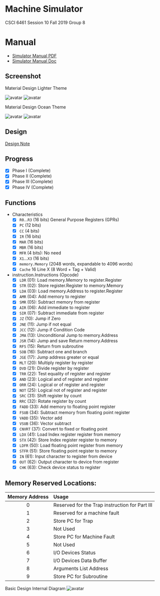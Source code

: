 # Machine Simulator
CSCI 6461 Session 10 Fall 2019 Group 8

# Manual
- [Simulator Manual PDF](https://github.com/baoziii/CSCI-6461/blob/master/doc/CISC_Simulator_Manual.pdf)
- [Simulator Manual Doc](https://github.com/baoziii/CSCI-6461/blob/master/doc/CISC_Simulator_Manual.docx)

## Screenshot
Material Design Lighter Theme

![avatar](https://github.com/baoziii/CSCI-6461/blob/master/Material_Design_Lighter_1.png?raw=true)
![avatar](https://github.com/baoziii/CSCI-6461/blob/master/Material_Design_Lighter_2.png?raw=true)

Material Design Ocean Theme

![avatar](https://github.com/baoziii/CSCI-6461/blob/master/Material_Design_Ocean_1.png?raw=true)
![avatar](https://github.com/baoziii/CSCI-6461/blob/master/Material_Design_Ocean_1.png?raw=true)

## Design
[Design Note](https://github.com/baoziii/CSCI-6461/blob/master/Design-note.md) 

## Progress
- [x] Phase I (Complete)
- [x] Phase II (Complete)
- [x] Phase III (Complete)
- [x] Phase IV (Complete)

## Functions
- Characteristics
    - [x] `R0`...`R3` (16 bits) General Purpose Registers (GPRs)
    - [x] `PC` (12 bits)
    - [x] `CC` (4 bits)
    - [x] `IR` (16 bits)
    - [x] `MAR` (16 bits)
    - [x] `MBR` (16 bits)
    - [x] `MFR` (4 bits): No need
    - [x] `X1`...`X3` (16 bits) 
    - [x] `memory.Memory` (2048 words, expandable to 4096 words)
    - [x] `Cache` 16 Line X (8 Word + Tag + Valid)
- instruction.Instructions (Opcode)
    - [x] `LDR` (01): Load memory.Memory to register.Register
    - [x] `STR` (02): Store register.Register to memory.Memory
    - [x] `LDA` (03): Load memory.Address to register.Register
    - [x] `AMR` (04): Add memory to register 
    - [x] `SMR` (05): Subtract memory from register
    - [x] `AIR` (06): Add immediate to register
    - [x] `SIR` (07): Subtract immediate from register
    - [x] `JZ` (10): Jump if Zero
    - [x] `JNE` (11): Jump if not equal
    - [x] `JCC` (12): Jump if Condition Code
    - [x] `JMA` (13): Unconditional Jump to memory.Address
    - [x] `JSR` (14): Jump and save Return memory.Address
    - [x] `RFS` (15): Return from subroutine
    - [x] `SOB` (16): Subtract one and branch
    - [x] `JGE` (17): Jump address greater or equal
    - [x] `MLT` (20): Multiply register by register
    - [x] `DVD` (21): Divide register by register
    - [x] `TRR` (22): Test equality of register and register
    - [x] `AND` (23): Logical and of register and register
    - [x] `ORR` (24): Logical or of register and register
    - [x] `NOT` (25): Logical not of register and register
    - [x] `SRC` (31): Shift register by count
    - [x] `RRC` (32): Rotate register by count
    - [x] `FADD` (33): Add memory to floating point register
    - [x] `FSUB` (34): Subtract memory from floating point register
    - [x] `VADD` (35): Vector add
    - [x] `VSUB` (36): Vector subtract
    - [x] `CNVRT` (37): Convert to fixed or floating point
    - [x] `LDX` (41): Load Index register register from memory
    - [x] `STX` (42): Store Index register register to memory
    - [x] `LDFR` (50): Load floating point register from memory
    - [x] `STFR` (51): Store floating point register to memory
    - [x] `IN` (61): Input character to register from device
    - [x] `OUT` (62): Output character to device from register
    - [x] `CHK` (63): Check device status to register

## Memory Reserved Locations:

|Memory Address|Usage|
|:----:|:----|
|0|Reserved for the Trap instruction for Part III|
|1|Reserved for a machine fault|
|2|Store PC for Trap|
|3|Not Used|
|4|Store PC for Machine Fault|
|5|Not Used|
|6|I/O Devices Status|
|7|I/O Devices Data Buffer|
|8|Arguments List Address|
|9|Store PC for Subroutine|

Basic Design Internal Diagram
![avatar](https://github.com/baoziii/CSCI-6461/blob/master/Internal-Code-Design-basic.jpg?raw=true)
